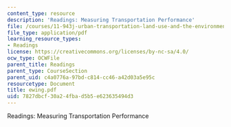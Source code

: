 ```yaml
---
content_type: resource
description: 'Readings: Measuring Transportation Performance'
file: /courses/11-943j-urban-transportation-land-use-and-the-environment-spring-2002/7827dbcf30a24fbad5b5e623635494d3_ewing.pdf
file_type: application/pdf
learning_resource_types:
- Readings
license: https://creativecommons.org/licenses/by-nc-sa/4.0/
ocw_type: OCWFile
parent_title: Readings
parent_type: CourseSection
parent_uid: c4a0776a-97bd-c814-cc46-a42d03a5e95c
resourcetype: Document
title: ewing.pdf
uid: 7827dbcf-30a2-4fba-d5b5-e623635494d3
---
```

Readings: Measuring Transportation Performance